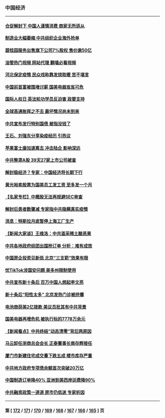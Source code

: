 ### 中国经济
---
#### [仓促解封下 中国人谨慎消费 商家无所适从](../../pages/ncid283/n13882900.md?12121645) 
#### [制造业大幅萎缩 中共组织企业海外抢单](../../pages/ncid283/n13882807.md?12121645) 
#### [碧桂园服务出售旗下公司7%股权 售价逾50亿](../../pages/ncid283/n13882785.md?12121645) 
#### [油管热门视频 网站代理 翻墙必看视频](http://138.2.39.72:81/youtube.html?epic-marker?12121645)
#### [河北保定疫情 民众戏称靠发烧取暖 苦不堪言](../../pages/ncid283/n13882624.md?12121645) 
#### [中国前首富被围堵讨薪 国美电器岌岌可危](../../pages/ncid283/n13882558.md?12121645) 
#### [国际人权日 英法轮功学员反迫害 政要支持](../../pages/ncid283/n13882386.md?12121645) 
#### [全球高通胀挥之不去 最坏情况尚未到来](../../pages/ncid283/n13882292.md?12121645) 
#### [中共宣布发行特别国债 被指没钱了](../../pages/ncid283/n13882117.md?12121645) 
#### [王石、刘强东分享染疫经历 引热议](../../pages/ncid283/n13882120.md?12121645) 
#### [苹果富士康加速离去 冲击陆企 影响深远](../../pages/ncid283/n13881834.md?12121645) 
#### [中共整肃A股 39天27家上市公司被查](../../pages/ncid283/n13881788.md?12121645) 
#### [解封稳经济？专家：中国经济将长期下行](../../pages/ncid283/n13881381.md?12121645) 
#### [黄光裕卖股票为国美员工发工资 至多发一个月](../../pages/ncid283/n13881815.md?12121645) 
#### [【名家专栏】中概股无法再规避SEC审查](../../pages/ncid283/n13881659.md?12121645) 
#### [解封后患者数骤减 专家指中共隐瞒真实疫情](../../pages/ncid283/n13881768.md?12121645) 
#### [消息：特斯拉月底暂停上海工厂生产](../../pages/ncid283/n13881710.md?12121645) 
#### [【新闻大家谈】王维洛：中共滥采稀土酿恶果](../../pages/ncid283/n13881638.md?12121645) 
#### [中共各地政府组团出国抢订单 分析：难有成效](../../pages/ncid283/n13881064.md?12121645) 
#### [中国房企投资见新低 北京“三支箭”效果有限](../../pages/ncid283/n13881090.md?12121645) 
#### [忧TikTok涉国安问题 美多州限制使用](../../pages/ncid283/n13881026.md?12121645) 
#### [中共宣布新十条后 百万中国人想起李文亮](../../pages/ncid283/n13881045.md?12121645) 
#### [新十条后“阳性太多” 北京发热门诊被挤爆](../../pages/ncid283/n13880979.md?12121645) 
#### [电池商获美2亿拨款 美议员批其有中共背景](../../pages/ncid283/n13880881.md?12121645) 
#### [国美电器再增危机 被执行标的7778万余元](../../pages/ncid283/n13880811.md?12121645) 
#### [【新闻看点】中共终结“动态清零”背后两原因](../../pages/ncid283/n13880406.md?12121645) 
#### [马云卸任浙商总会会长 正泰董事长南存辉接任](../../pages/ncid283/n13880410.md?12121645) 
#### [厦门市新建住宅成交量下跌五成 楼市库存严重](../../pages/ncid283/n13880381.md?12121645) 
#### [中共地方政府专项债余额首次突破20万亿](../../pages/ncid283/n13880371.md?12121645) 
#### [中国制造订单降40% 亚洲到美西岸运费降90%](../../pages/ncid283/n13880336.md?12121645) 
#### [中共融资政策一道道 房市仍低迷 专家析因](../../pages/ncid283/n13880287.md?12121645) 

---
#### 第 [ [172](./172.md?12121645) / [171](./171.md?12121645) / [170](./170.md?12121645) / [169](./169.md?12121645) / [168](./168.md?12121645) / [167](./167.md?12121645) / [166](./166.md?12121645) / [165](./165.md?12121645) ] 页
